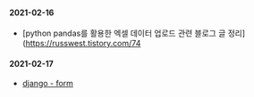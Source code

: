 #### 2021-02-16
- [python pandas를 활용한 엑셀 데이터 업로드 관련 블로그 글 정리](https://russwest.tistory.com/74

#### 2021-02-17
- [django - form](https://russwest.tistory.com/71)
